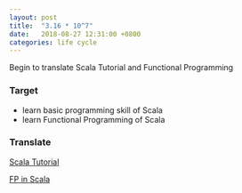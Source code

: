 ```yaml
---
layout: post
title:  "3.16 * 10^7"
date:   2018-08-27 12:31:00 +0800
categories: life cycle
---
```

Begin to translate Scala Tutorial and Functional Programming

### Target
- learn basic programming skill of Scala 
- learn Functional Programming of Scala

### Translate
[Scala Tutorial][scala_tutorial]

[FP in Scala][fp_in_scala]

[github_minfun]: https://github.com/minfun/scala
[scala_tutorial]: https://www.scala-exercises.org/scala_tutorial/
[fp_in_scala]: https://www.scala-exercises.org/fp_in_scala/
